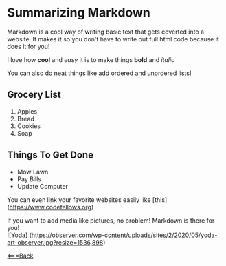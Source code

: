 
# Summarizing Markdown

Markdown is a cool way of writing basic text that gets coverted into a website.
It makes it so you don't have to write out full html code because it does it for you!

I love how **cool** and *easy* it is to make things **bold** and *italic*

You can also do neat things like add ordered and unordered lists!

## Grocery List

1. Apples
2. Bread
3. Cookies
4. Soap

## Things To Get Done

- Mow Lawn
- Pay Bills
- Update Computer

You can even link your favorite websites easily like [this] (https://www.codefellows.org)

If you want to add media like pictures, no problem!  Markdown is there for you!  
![Yoda] (https://observer.com/wp-content/uploads/sites/2/2020/05/yoda-art-observer.jpg?resize=1536,898)

[<===Back](README.md)
